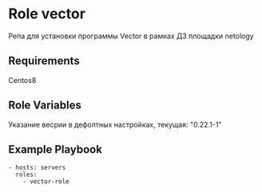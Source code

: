 Role vector
=========

Репа для установки программы Vector в рамках ДЗ площадки netology

Requirements
------------


Centos8

Role Variables
--------------

Указание весрии в дефолтных настройках, текущая: "0.22.1-1"

Example Playbook
----------------

```
- hosts: servers
  roles:
    - vector-role
```
